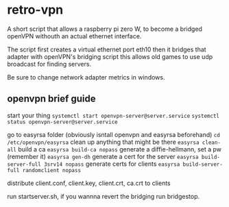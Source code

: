 # retro-vpn
A short script that allows a raspberry pi zero W, to become a bridged openVPN withouth an actual ethernet interface.

The script first creates a virtual ethernet port eth10
then it bridges that adapter with openVPN's bridging script
this allows old games to use udp broadcast for finding servers.

Be sure to change network adapter metrics in windows.


## openvpn brief guide

start your thing
`systemctl start openvpn-server@server.service`
`systemctl status openvpn-server@server.service`

go to easyrsa folder (obviously isntall openvpn and easyrsa beforehand)
`cd /etc/openvpn/easyrsa`
clean up anything that might be there
`easyrsa clean-all`
build a ca
`easyrsa build-ca nopass`
generate a diffie-hellmann, set a pw (remember it)
`easyrsa gen-dh`
generate a cert for the server
`easyrsa build-server-full 3srv14 nopass`
generate certs for clients
`easyrsa build-server-full randomclient nopass`

distribute client.conf, client.key, client.crt, ca.crt to clients

run startserver.sh, if you wannna revert the bridging run bridgestop.

